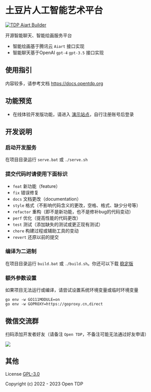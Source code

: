 # 土豆片人工智能艺术平台

[![TDP Aiart Builder](https://github.com/opentdp/tdp-aiart/actions/workflows/release.yml/badge.svg)](https://github.com/opentdp/tdp-aiart/actions/workflows/release.yml)

开源智能聊天、智能绘画服务平台

- 智能绘画基于腾讯云 `Aiart` 接口实现
- 智能聊天基于OpenAI `gpt-4` `gpt-3.5` 接口实现

## 使用指引

内容较多，请参考文档 <https://docs.opentdp.org>

## 功能预览

- 在线体验开发版功能，请进入 [演示站点](https://aiart.opentdp.org)，自行注册账号后登录

## 开发说明

### 启动开发服务

在项目目录运行  `serve.bat` 或 `./serve.sh`

### 提交代码时请使用下面标识

- `feat` 新功能（feature）
- `fix` 错误修复
- `docs` 文档更改（documentation）
- `style` 格式（不影响代码含义的更改，空格、格式、缺少分号等）
- `refactor` 重构（即不是新功能，也不是修补bug的代码变动）
- `perf` 优化（提高性能的代码更改）
- `test` 测试（添加缺失的测试或更正现有测试）
- `chore` 构建过程或辅助工具的变动
- `revert` 还原以前的提交

### 编译为二进制

在项目目录运行 `build.bat` 或 `./build.sh`。你还可以下载 [稳定版](https://aiart.opentdp.org/files)

### 额外参数设置

如果项目无法运行或编译，请尝试设置系统环境变量或临时环境变量

```shell
go env -w GO111MODULE=on
go env -w GOPROXY=https://goproxy.cn,direct
```

## 微信交流群

扫码添加开发者好友（请备注 `Open TDP`，不备注可能无法通过好友申请）

![](http://docs.opentdp.org/static/weixin-qr.jpg)

## 其他

License [GPL-3.0](https://www.gnu.org/licenses/gpl-3.0.txt)

Copyright (c) 2022 - 2023 Open TDP
